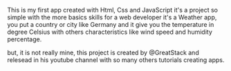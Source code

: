 This is my first app created with Html, Css and JavaScript 
it's a project so simple with the more basics skills for a web developer
it's a Weather app, you put a country or city like Germany and it give you the temperature in degree Celsius with others characteristics like wind speed and humidity percentage.

but, it is not really mine, this project is created by @GreatStack and relesead in his youtube channel with so many others tutorials creating apps.
